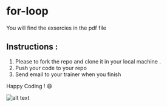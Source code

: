 # for-loop
You will find the exsercies in the pdf file 
## Instructions :
1. Please to fork the repo and clone it in your local machine .
2. Push your code to your repo 
3. Send email to your trainer when you finish 

Happy Coding ! 😄 

![alt text](https://i.pinimg.com/originals/dd/ce/cd/ddcecdd4c7d29dc82920d1f98c120933.gif)
